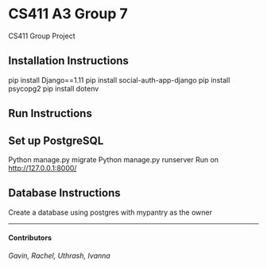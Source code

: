 # CS411 A3 Group 7
CS411 Group Project

Installation Instructions
----
pip install Django==1.11
pip install social-auth-app-django
pip install psycopg2
pip install dotenv

Run Instructions 
----
Set up PostgreSQL 
-
Python manage.py migrate
Python manage.py runserver
Run on http://127.0.0.1:8000/

Database Instructions 
----
Create a database using postgres with mypantry as the owner 

---
#### Contributors
*Gavin, Rachel, Uthrash, Ivanna*
